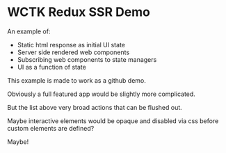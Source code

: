 # WCTK Redux SSR Demo

An example of:
- Static html response as initial UI state
- Server side rendered web components
- Subscribing web components to state managers
- UI as a function of state

This example is made to work as a github demo.

Obviously a full featured app would be slightly more complicated.

But the list above very broad actions that can be flushed out. 

Maybe interactive elements would be opaque and disabled via css before custom elements are defined?

Maybe!
